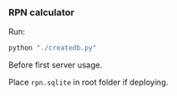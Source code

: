 ### RPN calculator

Run:

```bash
python "./createdb.py"
```

Before first server usage. 

Place `rpn.sqlite` in root folder if deploying.